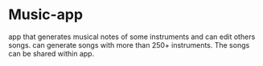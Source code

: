 # Music-app
app that generates musical notes of some instruments and can edit others songs.
can generate songs with more than 250+ instruments.
The songs can be shared within app.
